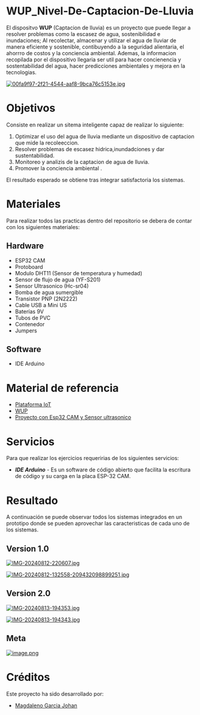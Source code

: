 # WUP_Nivel-De-Captacion-De-Lluvia
El dispositvo __WUP__ (Captacion de lluvia) es un proyecto que puede llegar a resolver problemas como la escasez de agua, sostenibilidad e inundaciones;
Al recolectar, almacenar y utilizar el agua de lluviar de manera eficiente y sostenible, contibuyendo a la seguridad alientaria,
el ahorrro de costos y la conciencia ambiental. Ademas, la informacion recopilada por el dispositivo llegaria ser util para hacer
concienencia y sostentabilidad del agua, hacer predicciones ambientales y mejora en la tecnologias. 

[![00fa9f97-2f21-4544-aaf8-9bca76c5153e.jpg](https://i.postimg.cc/T1SK0QXY/00fa9f97-2f21-4544-aaf8-9bca76c5153e.jpg)](https://postimg.cc/wRXxTXvS)

# Objetivos
Consiste en realizar un sitema inteligente capaz de realizar lo siguiente:

1. Optimizar el uso del agua de lluvia mediante un dispositivo de captacion que mide la recoleeccion.
2. Resolver problemas de escasez hidrica,inundadciones y dar sustentabilidad.
3. Monitoreo y analizis de la captacion de agua de lluvia.
4. Promover la conciencia ambiental .

El resultado esperado se obtiene tras integrar satisfactoria los sistemas.

# Materiales
Para realizar todos las practicas dentro del repositorio se debera de contar con los siguientes materiales:

## Hardware 
- ESP32 CAM
- Protoboard
- Modulo DHT11 (Sensor de temperatura y humedad)
- Sensor de flujo de agua (YF-S201)
- Sensor Ultrasonico (Hc-sr04)
- Bomba de agua sumergible
- Transistor PNP (2N2222)
- Cable USB a Mini US
- Baterías 9V
- Tubos de PVC
- Contenedor
- Jumpers

## Software
- IDE Arduino

# Material de referencia 
- [Plataforma IoT](https://edu.codigoiot.com/course/view.php?id=1039)
- [WUP](https://www.youtube.com/watch?v=d7cOTUVM4jU)
- [Proyecto con Esp32 CAM y Sensor ultrasonico](https://www.youtube.com/watch?v=VobYZbzTXzc&t=25s)

# Servicios
Para que realizar los ejercicios requeririas de los siguientes servicios:
- ___IDE Arduino___ - Es un software de código abierto que facilita la escritura de código y su carga en la placa ESP-32 CAM.

# Resultado
A continuación se puede observar todos los sistemas integrados en un prototipo donde se pueden aprovechar las caracteristicas de cada uno de los sistemas.

## Version 1.0
[![IMG-20240812-220607.jpg](https://i.postimg.cc/zvzdLHKk/IMG-20240812-220607.jpg)](https://postimg.cc/njWKgzds)

[![IMG-20240812-132558-209432098899251.jpg](https://i.postimg.cc/5NPrCgPQ/IMG-20240812-132558-209432098899251.jpg)](https://postimg.cc/vcVXRrwG)

## Version 2.0
[![IMG-20240813-194353.jpg](https://i.postimg.cc/1XvvDRK1/IMG-20240813-194353.jpg)](https://postimg.cc/1VN0QQTv)

[![IMG-20240813-194343.jpg](https://i.postimg.cc/Kcfq6Qhp/IMG-20240813-194343.jpg)](https://postimg.cc/vD1t9rB5)

## Meta
[![image.png](https://i.postimg.cc/PqMwKhq6/image.png)](https://postimg.cc/bGsrN7kb)

# Créditos
Este proyecto ha sido desarrollado por:
- [Magdaleno Garcia Johan](https://github.com/ZulmuX-X)

